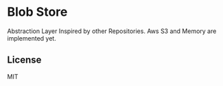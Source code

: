 # Blob Store 

Abstraction Layer Inspired by other Repositories.
Aws S3 and Memory are implemented yet.

## License

MIT
